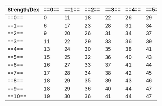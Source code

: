 
| Strength/Dex | ==0== | ==1== | ==2== | ==3== | ==4== | ==5== | ==6== | ==7== | ==8== | ==9== | ==10== |
| ------------ | ----- | ----- | ----- | ----- | ----- | ----- | ----- | ----- | ----- | ----- | ------ |
| ==0==        | 0     | 11    | 18    | 22    | 26    | 29    | 31    | 33    | 35    | 36    | 38     |
| ==1==        | 6     | 17    | 23    | 28    | 31    | 34    | 36    | 38    | 40    | 42    | 43     |
| ==2==        | 9     | 20    | 26    | 31    | 34    | 37    | 40    | 42    | 43    | 45    | 47     |
| ==3==        | 11    | 22    | 29    | 33    | 36    | 39    | 42    | 44    | 46    | 47    | 49     |
| ==4==        | 13    | 24    | 30    | 35    | 38    | 41    | 44    | 46    | 47    | 49    | 51     |
| ==5==        | 15    | 25    | 32    | 36    | 40    | 43    | 45    | 47    | 49    | 51    | 52     |
| ==6==        | 16    | 27    | 33    | 37    | 41    | 44    | 46    | 48    | 50    | 52    | 53     |
| ==7==        | 17    | 28    | 34    | 38    | 42    | 45    | 47    | 49    | 51    | 53    | 54     |
| ==8==        | 18    | 29    | 35    | 39    | 43    | 46    | 48    | 50    | 52    | 54    | 55     |
| ==9==        | 18    | 29    | 36    | 40    | 44    | 47    | 49    | 51    | 53    | 54    | 56     |
| ==10==       | 19    | 30    | 36    | 41    | 44    | 47    | 50    | 52    | 54    | 55    | 57     |

